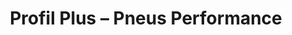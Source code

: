 ---
title: "Profil Plus – Pneus Performance"
url: /pontarlier/profil-plus-pneus-performance/
shop: réparation de voitures
---